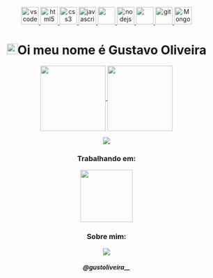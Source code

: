 
  <p align="center">
   <a href="https://code.visualstudio.com/">
      <img src="https://cdn.jsdelivr.net/gh/devicons/devicon/icons/vscode/vscode-original.svg" alt="vscode" width="40" height="40"/>
   </a>
   <a href="https://developer.mozilla.org/pt-BR/docs/Web/HTML">
      <img src="https://cdn.jsdelivr.net/gh/devicons/devicon/icons/html5/html5-plain.svg" alt="html5" width="40" height="40"/>
   </a>
   <a href="https://developer.mozilla.org/pt-BR/docs/Web/CSS">
      <img src="https://cdn.jsdelivr.net/gh/devicons/devicon/icons/css3/css3-plain.svg" alt="css3" width="40" height="40"/>
   </a>
   <a href="https://developer.mozilla.org/en-US/docs/Web/JavaScript">
      <img src="https://cdn.jsdelivr.net/gh/devicons/devicon/icons/javascript/javascript-original.svg" alt="javascript" width="40" height="40"/>
   </a>
   <a href="https://laravel.com/">
       <img src="https://cdn.jsdelivr.net/gh/devicons/devicon/icons/laravel/laravel-plain.svg" width="40" height="40"/>
   </a>
   <a href="https://nodejs.org">
      <img src="https://cdn.jsdelivr.net/gh/devicons/devicon/icons/nodejs/nodejs-original.svg" alt="nodejs" width="40" height="40"/>
   </a>
   <a href="https://developer.oracle.com/java/">
       <img src="https://cdn.jsdelivr.net/gh/devicons/devicon/icons/java/java-original.svg" width="40" height="40"/>
   </a>
   <a href="https://www.mysql.com/>
      <img src="https://cdn.jsdelivr.net/gh/devicons/devicon/icons/mysql/mysql-original.svg" width="40" height="40"/>
   </a>
   <a href="https://git-scm.com/">
      <img src="https://cdn.jsdelivr.net/gh/devicons/devicon/icons/git/git-original.svg" alt="git" width="40" height="40"/>
   </a>
   <a href="https://www.mongodb.com/">
       <img src="https://cdn.jsdelivr.net/gh/devicons/devicon/icons/mongodb/mongodb-original.svg" alt="MongoDB" width="40" height="40"/>
   </a>                                                                                                                                                                                                                                     
</p>

<h4 align="center">
<h1 align="center"><img src="https://media.giphy.com/media/hvRJCLFzcasrR4ia7z/giphy.gif" width="25px">Oi meu nome é Gustavo Oliveira</h1></img>

<p align="center">
  <a href="https://github.com/GustavoOliveira3">
    <img
      align="center"
      height="150em"
      src="https://github-readme-stats.vercel.app/api?username=GustavoOliveira3&show_icons=true&include_all_commits=true&count_private=true&theme=tokyonight"
    />
  </a>
  <a href="https://github.com/GustavoOliveira3">
    <img
      align="center"
      height="150em"
      src="https://github-readme-stats.vercel.app/api/top-langs/?username=GustavoOliveira3&show_icons=true&include_all_commits=true&count_private=true&layout=compact&theme=tokyonight"
    />
  </a>
</p>


<p align="center">
  <a href="https://github.com/GustavoOliveira3">
    <img
      align="center"
      src="https://github-profile-trophy.vercel.app/?username=GustavoOliveira3&theme=onedark&no-frame=true&row=1&&margin-w=20&no-bg=true"
    />
  </a>
</a>
</p>

<h3 align="center">Trabalhando em:</h3>

<p align="center">
  <a href="https://github.com/GustavoOliveira3/news.here">
    <img
      align="center"
      height="120em"
      src="https://github-readme-stats.vercel.app/api/pin/?username=GustavoOliveira3&repo=news.here&theme=tokyonight">
    </img>
  </a>
</p>

<h3 align="center">Sobre mim:</h3>

<p align="center">
  <a href="https://instagram.com/gustoliveira__/">
    <img
      align="center"
      src="https://img.shields.io/badge/Instagram-1C1C1C?style=for-the-badge&logo=instagram&logoColor=00FFFF"
    />
  </a>
</p>
<h5 align="center">@gustoliveira__</h5>
</details>
